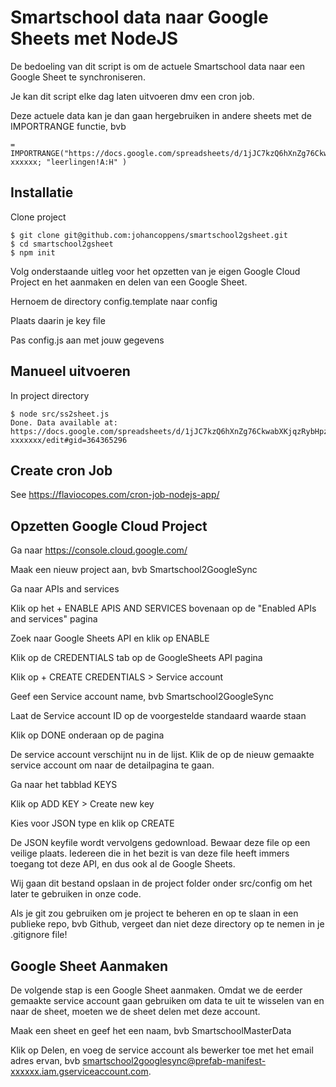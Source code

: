 # Smartschool data naar Google Sheets met NodeJS

De bedoeling van dit script is om de actuele Smartschool data naar een Google Sheet te synchroniseren.

Je kan dit script elke dag laten uitvoeren dmv een cron job.

Deze actuele data kan je dan gaan hergebruiken in andere sheets met de IMPORTRANGE functie, bvb

```
= IMPORTRANGE("https://docs.google.com/spreadsheets/d/1jJC7kzQ6hXnZg76CkwabXKjqzRybHpzToNq-xxxxxx; "leerlingen!A:H" )

```

## Installatie

Clone project

```
$ git clone git@github.com:johancoppens/smartschool2gsheet.git
$ cd smartschool2gsheet
$ npm init

```

Volg onderstaande uitleg voor het opzetten van je eigen Google Cloud Project en het aanmaken en delen van een Google Sheet.

Hernoem de directory config.template naar config

Plaats daarin je key file

Pas config.js aan met jouw gegevens

## Manueel uitvoeren

In project directory

```
$ node src/ss2sheet.js 
Done. Data available at:
https://docs.google.com/spreadsheets/d/1jJC7kzQ6hXnZg76CkwabXKjqzRybHpzToNq-xxxxxxx/edit#gid=364365296

```

## Create cron Job

See https://flaviocopes.com/cron-job-nodejs-app/

## Opzetten Google Cloud Project

Ga naar https://console.cloud.google.com/

Maak een nieuw project aan, bvb Smartschool2GoogleSync

Ga naar APIs and services

Klik op het + ENABLE APIS AND SERVICES bovenaan op de "Enabled APIs and services" pagina

Zoek naar Google Sheets API en klik op ENABLE

Klik op de CREDENTIALS tab op de GoogleSheets API pagina

Klik op + CREATE CREDENTIALS > Service account

Geef een Service account name, bvb Smartschool2GoogleSync

Laat de Service account ID op de voorgestelde standaard waarde staan

Klik op DONE onderaan op de pagina

De service account verschijnt nu in de lijst. Klik de op de nieuw gemaakte service account om naar de detailpagina te gaan.

Ga naar het tabblad KEYS

Klik op ADD KEY > Create new key

Kies voor JSON type en klik op CREATE

De JSON keyfile wordt vervolgens gedownload. Bewaar deze file op een veilige plaats. Iedereen die in het bezit is van deze file heeft immers toegang tot deze API, en dus ook al de Google Sheets.

Wij gaan dit bestand opslaan in de project folder onder src/config om het later te gebruiken in onze code.

Als je git zou gebruiken om je project te beheren en op te slaan in een publieke repo, bvb Github, vergeet dan niet deze directory op te nemen in je .gitignore file!

## Google Sheet Aanmaken

De volgende stap is een Google Sheet aanmaken. Omdat we de eerder gemaakte service account gaan gebruiken om data te uit te wisselen van en naar de sheet, moeten we de sheet delen met deze account.

Maak een sheet en geef het een naam, bvb SmartschoolMasterData

Klik op Delen, en voeg de service account als bewerker toe met het email adres ervan, bvb smartschool2googlesync@prefab-manifest-xxxxxx.iam.gserviceaccount.com.


